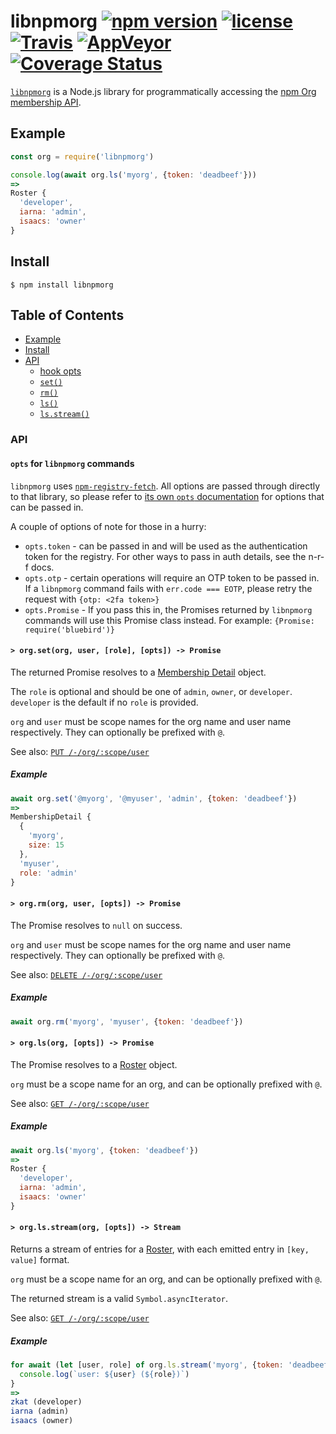 # libnpmorg [![npm version](https://img.shields.io/npm/v/libnpmorg.svg)](https://npm.im/libnpmorg) [![license](https://img.shields.io/npm/l/libnpmorg.svg)](https://npm.im/libnpmorg) [![Travis](https://img.shields.io/travis/npm/libnpmorg.svg)](https://travis-ci.org/npm/libnpmorg) [![AppVeyor](https://ci.appveyor.com/api/projects/status/github/zkat/libnpmorg?svg=true)](https://ci.appveyor.com/project/zkat/libnpmorg) [![Coverage Status](https://coveralls.io/repos/github/npm/libnpmorg/badge.svg?branch=latest)](https://coveralls.io/github/npm/libnpmorg?branch=latest)

[`libnpmorg`](https://github.com/npm/libnpmorg) is a Node.js library for
programmatically accessing the [npm Org membership
API](https://github.com/npm/registry/blob/master/docs/orgs/memberships.md#membership-detail).

## Example

```js
const org = require('libnpmorg')

console.log(await org.ls('myorg', {token: 'deadbeef'}))
=>
Roster {
  'developer',
  iarna: 'admin',
  isaacs: 'owner'
}
```

## Install

`$ npm install libnpmorg`

## Table of Contents

* [Example](#example)
* [Install](#install)
* [API](#api)
  * [hook opts](#opts)
  * [`set()`](#set)
  * [`rm()`](#rm)
  * [`ls()`](#ls)
  * [`ls.stream()`](#ls-stream)

### API

#### <a name="opts"></a> `opts` for `libnpmorg` commands

`libnpmorg` uses [`npm-registry-fetch`](https://npm.im/npm-registry-fetch).
All options are passed through directly to that library, so please refer to [its
own `opts`
documentation](https://www.npmjs.com/package/npm-registry-fetch#fetch-options)
for options that can be passed in.

A couple of options of note for those in a hurry:

* `opts.token` - can be passed in and will be used as the authentication token for the registry. For other ways to pass in auth details, see the n-r-f docs.
* `opts.otp` - certain operations will require an OTP token to be passed in. If a `libnpmorg` command fails with `err.code === EOTP`, please retry the request with `{otp: <2fa token>}`
* `opts.Promise` - If you pass this in, the Promises returned by `libnpmorg` commands will use this Promise class instead. For example: `{Promise: require('bluebird')}`

#### <a name="set"></a> `> org.set(org, user, [role], [opts]) -> Promise`

The returned Promise resolves to a [Membership
Detail](https://github.com/npm/registry/blob/master/docs/orgs/memberships.md#membership-detail)
object.

The `role` is optional and should be one of `admin`, `owner`, or `developer`.
`developer` is the default if no `role` is provided.

`org` and `user` must be scope names for the org name and user name
respectively. They can optionally be prefixed with `@`.

See also: [`PUT
/-/org/:scope/user`](https://github.com/npm/registry/blob/master/docs/orgs/memberships.md#org-membership-replace)

##### Example

```javascript
await org.set('@myorg', '@myuser', 'admin', {token: 'deadbeef'})
=>
MembershipDetail {
  {
    'myorg',
    size: 15
  },
  'myuser',
  role: 'admin'
}
```

#### <a name="rm"></a> `> org.rm(org, user, [opts]) -> Promise`

The Promise resolves to `null` on success.

`org` and `user` must be scope names for the org name and user name
respectively. They can optionally be prefixed with `@`.

See also: [`DELETE
/-/org/:scope/user`](https://github.com/npm/registry/blob/master/docs/orgs/memberships.md#org-membership-delete)

##### Example

```javascript
await org.rm('myorg', 'myuser', {token: 'deadbeef'})
```

#### <a name="ls"></a> `> org.ls(org, [opts]) -> Promise`

The Promise resolves to a
[Roster](https://github.com/npm/registry/blob/master/docs/orgs/memberships.md#roster)
object.

`org` must be a scope name for an org, and can be optionally prefixed with `@`.

See also: [`GET
/-/org/:scope/user`](https://github.com/npm/registry/blob/master/docs/orgs/memberships.md#org-roster)

##### Example

```javascript
await org.ls('myorg', {token: 'deadbeef'})
=>
Roster {
  'developer',
  iarna: 'admin',
  isaacs: 'owner'
}
```

#### <a name="ls-stream"></a> `> org.ls.stream(org, [opts]) -> Stream`

Returns a stream of entries for a
[Roster](https://github.com/npm/registry/blob/master/docs/orgs/memberships.md#roster),
with each emitted entry in `[key, value]` format.

`org` must be a scope name for an org, and can be optionally prefixed with `@`.

The returned stream is a valid `Symbol.asyncIterator`.

See also: [`GET
/-/org/:scope/user`](https://github.com/npm/registry/blob/master/docs/orgs/memberships.md#org-roster)

##### Example

```javascript
for await (let [user, role] of org.ls.stream('myorg', {token: 'deadbeef'})) {
  console.log(`user: ${user} (${role})`)
}
=>
zkat (developer)
iarna (admin)
isaacs (owner)
```
